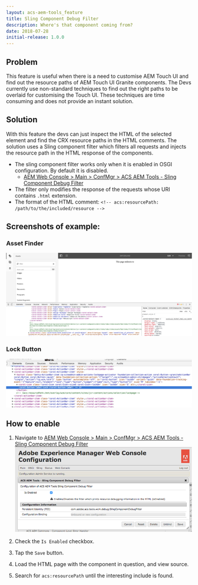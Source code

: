 ```yaml
---
layout: acs-aem-tools_feature
title: Sling Component Debug Filter
description: Where's that component coming from?
date: 2018-07-28
initial-release: 1.0.0
---
```


## Problem
This feature is useful when there is a need to customise AEM Touch UI and find out the resource paths of AEM Touch UI Granite components. The Devs currently use non-standard techniques to find out the right paths to be overlaid for customising the Touch UI. These techniques are time consuming and does not provide an instant solution.

## Solution
With this feature the devs can just inspect the HTML of the selected element and find the CRX resource paths in the HTML comments. The solution uses a Sling component filter which filters all requests and injects the resource path in the HTML response of the components.

* The sling component filter works only when it is enabled in OSGI configuration. By default it is disabled.
    * [AEM Web Console > Main > ConfMgr > ACS AEM Tools - Sling Component Debug Filter](http://localhost:4502/system/console/configMgr/com.adobe.acs.tools.wcm.debug.SlingComponentDebugFilter)
* The filter only modifies the response of the requests whose URI contains `.html` extension.
* The format of the HTML comment: `<!-- acs:resourcePath: /path/to/the/included/resource -->`

## Screenshots of example:

### Asset Finder

![Asset Finder](images/asset-finder-example.png)

### Lock Button

![Lock Button](images/lock-button-example.png)


## How to enable

1. Navigate to [AEM Web Console > Main > ConfMgr > ACS AEM Tools - Sling Component Debug Filter](http://localhost:4502/system/console/configMgr/com.adobe.acs.tools.wcm.debug.SlingComponentDebugFilter)
    ![OSGi Config](images/osgi-config.png)
2. Check the `Is Enabled` checkbox.
3. Tap the `Save` button.

4. Load the HTML page with the component in question, and view source.
5. Search for `acs:resourcePath` until the interesting include is found.

